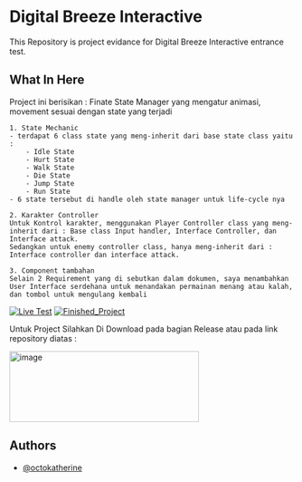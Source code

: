 
# Digital Breeze Interactive

This Repository is project evidance for Digital Breeze Interactive entrance test.

## What In Here
Project ini berisikan :
Finate State Manager yang mengatur animasi, movement sesuai dengan state yang terjadi
    
    1. State Mechanic
    - terdapat 6 class state yang meng-inherit dari base state class yaitu : 
        - Idle State
        - Hurt State
        - Walk State
        - Die State
        - Jump State
        - Run State 
    - 6 state tersebut di handle oleh state manager untuk life-cycle nya

    2. Karakter Controller
    Untuk Kontrol karakter, menggunakan Player Controller class yang meng-inherit dari : Base class Input handler, Interface Controller, dan Interface attack.
    Sedangkan untuk enemy controller class, hanya meng-inherit dari : Interface controller dan interface attack.

    3. Component tambahan
    Selain 2 Requirement yang di sebutkan dalam dokumen, saya menambahkan User Interface serdehana untuk menandakan permainan menang atau kalah, dan tombol untuk mengulang kembali


[![Live Test](https://img.shields.io/badge/Live_Test-0A66C2?style=for-the-badge&logo=linkedin&logoColor=white)](https://godzillacupu.github.io/Test_Digital_Breeze_Interactive/)
[![Finished_Project](https://img.shields.io/badge/Finished_Project-0A66C2?style=for-the-badge&logo=linkedin&logoColor=white)](https://github.com/GodzillaCupu/Test_Digital_Breeze_Interactive/tree/dev)


Untuk Project Silahkan Di Download  pada bagian Release atau pada link repository diatas :

<img width="335" height="125" alt="image" src="https://github.com/user-attachments/assets/3ee1bec3-04ec-4666-b06a-cf7c735b44e0" />


## Authors

- [@octokatherine](https://www.github.com/GodzillaCupu)

